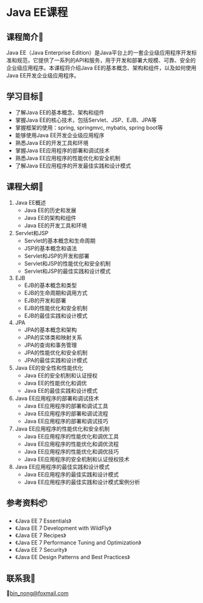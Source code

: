 # Java EE课程

## 课程简介:deciduous_tree:

Java EE（Java Enterprise Edition）是Java平台上的一套企业级应用程序开发标准和规范，它提供了一系列的API和服务，用于开发和部署大规模、可靠、安全的企业级应用程序。本课程将介绍Java EE的基本概念、架构和组件，以及如何使用Java EE开发企业级应用程序。

## 学习目标:taxi:

- 了解Java EE的基本概念、架构和组件
- 掌握Java EE的核心技术，包括Servlet、JSP、EJB、JPA等
- 掌握框架的使用：spring, springmvc, mybatis, spring boot等
- 能够使用Java EE开发企业级应用程序
- 熟悉Java EE的开发工具和环境
- 掌握Java EE应用程序的部署和调试技术
- 熟悉Java EE应用程序的性能优化和安全机制
- 了解Java EE应用程序的开发最佳实践和设计模式

## 课程大纲:traffic_light:

1. Java EE概述
   - Java EE的历史和发展
   - Java EE的架构和组件
   - Java EE的开发工具和环境
2. Servlet和JSP
   - Servlet的基本概念和生命周期
   - JSP的基本概念和语法
   - Servlet和JSP的开发和部署
   - Servlet和JSP的性能优化和安全机制
   - Servlet和JSP的最佳实践和设计模式
3. EJB
   - EJB的基本概念和类型
   - EJB的生命周期和调用方式
   - EJB的开发和部署
   - EJB的性能优化和安全机制
   - EJB的最佳实践和设计模式
4. JPA
   - JPA的基本概念和架构
   - JPA的实体类和映射关系
   - JPA的查询和事务管理
   - JPA的性能优化和安全机制
   - JPA的最佳实践和设计模式
5. Java EE的安全性和性能优化
   - Java EE的安全机制和认证授权
   - Java EE的性能优化和调优
   - Java EE的最佳实践和设计模式
6. Java EE应用程序的部署和调试技术
   - Java EE应用程序的部署和调试工具
   - Java EE应用程序的部署和调试流程
   - Java EE应用程序的部署和调试技巧
7. Java EE应用程序的性能优化和安全机制
   - Java EE应用程序的性能优化和调优工具
   - Java EE应用程序的性能优化和调优流程
   - Java EE应用程序的性能优化和调优技巧
   - Java EE应用程序的安全机制和认证授权技术
8. Java EE应用程序的最佳实践和设计模式
   - Java EE应用程序的最佳实践和设计模式
   - Java EE应用程序的最佳实践和设计模式案例分析

## 参考资料:package:

- 《Java EE 7 Essentials》
- 《Java EE 7 Development with WildFly》
- 《Java EE 7 Recipes》
- 《Java EE 7 Performance Tuning and Optimization》
- 《Java EE 7 Security》
- 《Java EE Design Patterns and Best Practices》

## 联系我:slightly_smiling_face:

:e-mail:bin_nong@foxmail.com

